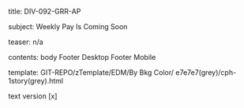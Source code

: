 title:					DIV-092-GRR-AP

subject:				Weekly Pay Is Coming Soon

teaser:					n/a

contents:				body
					Footer Desktop
					Footer Mobile

template: GIT-REPO/zTemplate/EDM/By Bkg Color/ e7e7e7(grey)/cph-1story(grey).html

text version 				[x] 